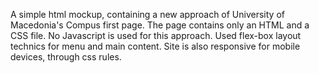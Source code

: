 A simple html mockup, containing a new approach of University of Macedonia's Compus first page. The page contains only an HTML and a CSS file. No Javascript is used for this approach. Used flex-box layout technics for menu and main content. Site is also responsive for mobile devices, through css rules.
